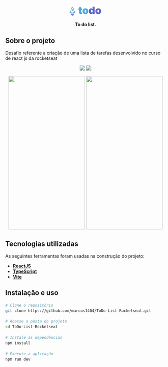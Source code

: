 <p align="center">
  <img width="20%" src="./src/assets/Logo.svg" />
</p>

<p align="center">
    <strong>To do list.</strong>
</p>

##  Sobre o projeto
Desafio referente a criação de uma lista de tarefas desenvolvido no curso de react js da rocketseat 

<p align="center">
  <img src="https://github.com/marcos1404/ToDo-List-Rocketseat/assets/50412001/af965548-e5dc-4643-a390-49acf7a2e611" width="650px" >
  <img src="https://github.com/marcos1404/ToDo-List-Rocketseat/assets/50412001/eacc5a35-2cb6-4469-a2b7-bc01a0a25054" width="650px" >
</p>

<p align="center">
  <img src="https://github.com/marcos1404/ToDo-List-Rocketseat/assets/50412001/5bf654aa-9a9e-4cd2-9c11-d8f8624d1cda" width="240px" height="480">
  <img src="https://github.com/marcos1404/ToDo-List-Rocketseat/assets/50412001/76e30b91-0520-438b-b452-c30a44f87a1e" width="240px" height="480">
</p>

## Tecnologias utilizadas

As seguintes ferramentas foram usadas na construção do projeto:

- **[ReactJS](https://reactjs.org/)**
- **[TypeScript](https://www.typescriptlang.org/)**
- **[Vite](https://vitejs.dev/)**

## Instalação e uso

```bash
# Clone o repositório
git clone https://github.com/marcos1404/ToDo-List-Rocketseat.git

# Acesse a pasta do projeto
cd ToDo-List-Rocketseat

# Instale as dependências
npm install

# Execute a aplicação
npm run dev
```

